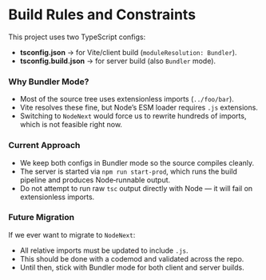 # Build Rules and Constraints

This project uses two TypeScript configs:

- **tsconfig.json** → for Vite/client build (`moduleResolution: Bundler`).
- **tsconfig.build.json** → for server build (also `Bundler` mode).

### Why Bundler Mode?
- Most of the source tree uses extensionless imports (`../foo/bar`).
- Vite resolves these fine, but Node’s ESM loader requires `.js` extensions.
- Switching to `NodeNext` would force us to rewrite hundreds of imports, which is not feasible right now.

### Current Approach
- We keep both configs in Bundler mode so the source compiles cleanly.
- The server is started via `npm run start-prod`, which runs the build pipeline and produces Node‑runnable output.
- Do not attempt to run raw `tsc` output directly with Node — it will fail on extensionless imports.

### Future Migration
If we ever want to migrate to `NodeNext`:
- All relative imports must be updated to include `.js`.
- This should be done with a codemod and validated across the repo.
- Until then, stick with Bundler mode for both client and server builds.

